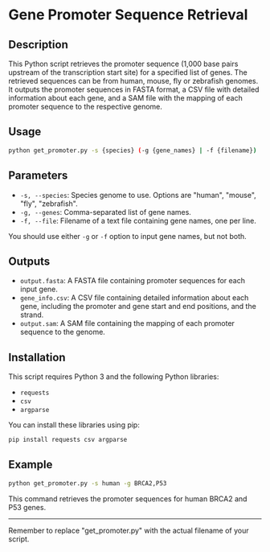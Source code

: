 # Gene Promoter Sequence Retrieval

## Description
This Python script retrieves the promoter sequence (1,000 base pairs upstream of the transcription start site) for a specified list of genes. The retrieved sequences can be from human, mouse, fly or zebrafish genomes. It outputs the promoter sequences in FASTA format, a CSV file with detailed information about each gene, and a SAM file with the mapping of each promoter sequence to the respective genome.

## Usage
```bash
python get_promoter.py -s {species} (-g {gene_names} | -f {filename})
```

## Parameters
- `-s, --species`: Species genome to use. Options are "human", "mouse", "fly", "zebrafish".
- `-g, --genes`: Comma-separated list of gene names.
- `-f, --file`: Filename of a text file containing gene names, one per line.

You should use either `-g` or `-f` option to input gene names, but not both.

## Outputs
- `output.fasta`: A FASTA file containing promoter sequences for each input gene.
- `gene_info.csv`: A CSV file containing detailed information about each gene, including the promoter and gene start and end positions, and the strand.
- `output.sam`: A SAM file containing the mapping of each promoter sequence to the genome.

## Installation
This script requires Python 3 and the following Python libraries:
- `requests`
- `csv`
- `argparse`

You can install these libraries using pip:

```bash
pip install requests csv argparse
```

## Example
```bash
python get_promoter.py -s human -g BRCA2,P53
```

This command retrieves the promoter sequences for human BRCA2 and P53 genes.

---

Remember to replace "get_promoter.py" with the actual filename of your script.

